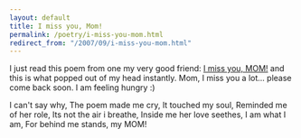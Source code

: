 ```yaml
---
layout: default
title: I miss you, Mom!
permalink: /poetry/i-miss-you-mom.html
redirect_from: "/2007/09/i-miss-you-mom.html"
---
```


I just read this poem from one my very good friend: <a href="http://pilot-pooja.blogspot.com/2007/09/i-miss-you-mom.html">I miss you, MOM!</a> and 
this is what popped out of my head instantly. Mom, I miss you a lot... please come back soon. I am feeling hungry :)

I can't say why,
The poem made me cry,
It touched my soul,
Reminded me of her role,
Its not the air i breathe,
Inside me her love seethes,
I am what I am,
For behind me stands, my MOM!

